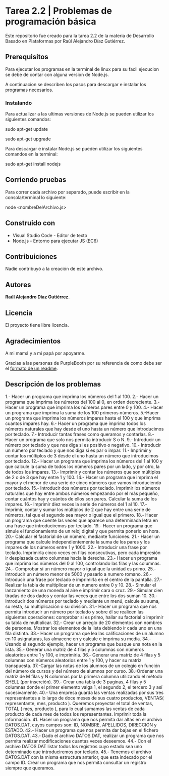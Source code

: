 # Tarea 2.2 | Problemas de programación básica
Este repositorio fue creado para la tarea 2.2 de la materia de Desarrollo Basado en Plataformas por Raúl Alejandro Díaz Gutiérrez.



## Prerequisitos
Para ejecutar los programas en la terminal de linux para su facil ejecucion se debe de contar con alguna version de Node.js.

A continuacion se describen los pasos para descargar e instalar los programas necesarios.

### Instalando
Para actualizar a las ultimas versiones de Node.js se pueden utilizar los siguientes comandos:

sudo apt-get update

sudo apt-get upgrade


Para descargar e instalar Node.js se pueden utilizar los siguientes comandos en la terminal:

sudo apt-get install nodejs


## Corriendo pruebas
Para correr cada archivo por separado, puede escribir en la consola/terminal lo siguiente:

node <nombreDelArchivo.js>



## Construido con
* Visual Studio Code - Editor de texto
* Node.js - Entorno para ejecutar JS (EC6)

## Contribuiciones
Nadie contribuyó a la creación de este archivo.

## Autores
**Raúl Alejandro Díaz Gutiérrez.**

## Licencia
El proyecto tiene libre licencia.

## Agradecimientos
A mi mamá y a mi papá por apoyarme.

Gracias a las personas de PurpleBooth por su referencia de como debe ser el [formato de un readme](https://gist.github.com/PurpleBooth/109311bb0361f32d87a2).


## Descripción de los problemas

1.- Hacer un programa que imprima los números del 1 al 100.
2.- Hacer un programa que imprima los números del 100 al 0, en orden decreciente.
3.- Hacer un programa que imprima los números pares entre 0 y 100.
4.- Hacer un programa que imprima la suma de los 100 primeros números. 
5.-Hacer un programa que imprima los números impares hasta el 100 y que imprima cuantos impares hay. 
6.- Hacer un programa que imprima todos los números naturales que hay desde el uno hasta un número que introducimos por teclado. 
7.- Introducir tantas frases como queramos y contarlas. 8.- Hacer un programa que solo nos permita introducir S o N. 
9.- Introducir un número por teclado y que nos diga si es positivo o negativo. 
10.- Introducir un número por teclado y que nos diga si es par o impar. 
11.- Imprimir y contar los múltiplos de 3 desde el uno hasta un número que introducimos por teclado. 
12.- Hacer un programa que imprima los números del 1 al 100 y que calcule la suma de todos los números pares por un lado, y por otro, la de todos los impares. 
13.- Imprimir y contar los números que son múltiplos de 2 o de 3 que hay entre 1 y 100. 
14.- Hacer un programa que imprima el mayor y el menor de una serie de cinco números que vamos introduciendo por teclado. 
15.- Introducir dos números por teclado. Imprimir los números naturales que hay entre ambos números empezando por el más pequeño, contar cuántos hay y cuántos de ellos son pares. Calcular la suma de los impares. 
16.- Imprimir diez veces la serie de números del 1 al 10. 
17.- Imprimir, contar y sumar los múltiplos de 2 que hay entre una serie de números, tal que el segundo sea mayor o igual que el primero. 
18.- Hacer un programa que cuente las veces que aparece una determinada letra en una frase que introduciremos por teclado. 
19.- Hacer un programa que simule el funcionamiento de un reloj digital y que permita ponerlo en hora. 
20.- Calcular el factorial de un número, mediante funciones. 
21.- Hacer un programa que calcule independientemente la suma de los pares y los impares de los números entre 1 y 1000. 
22.- Introducir una frase por teclado. Imprimirla cinco veces en filas consecutivas, pero cada impresión ir desplazada cuatro columnas hacia la derecha. 
23.- Hacer un programa que imprima los números del 0 al 100, controlando las filas y las columnas. 
24.- Comprobar si un número mayor o igual que la unidad es primo. 
25.- Introducir un número menor de 5000 y pasarlo a numero romano. 
26.- Introducir una frase por teclado e imprimirla en el centro de la pantalla. 
27.- Realizar la tabla de multiplicar de un numero entre 0 y 10. 
28.- Simular el lanzamiento de una moneda al aire e imprimir cara o cruz. 
29.- Simular cien tiradas de dos dados y contar las veces que entre los dos suman 10. 
30.- Introducir dos números por teclado y mediante un menú, calcule su suma, su resta, su multiplicación o su división. 
31.- Hacer un programa que nos permita introducir un número por teclado y sobre él se realicen las siguientes operaciones: comprobar si es primo, hallar su factorial o imprimir su tabla de multiplicar. 
32.- Crear un arreglo de 20 elementos con nombres de personas. Mostrar los elementos de la lista debiendo ir cada uno en una fila distinta. 
33.- Hacer un programa que lea las calificaciones de un alumno en 10 asignaturas, las almacene en y calcule e imprima su media. 
34.- Usando el segundo ejemplo, hacer un programa que busque una nota en la lista. 
35.- Generar una matriz de 4 filas y 5 columnas con números aleatorios entre 1 y 100, e imprimirla. 
36.- Generar una matriz de 4 filas y 5 columnas con números aleatorios entre 1 y 100, y hacer su matriz transpuesta. 
37.-Cargar las notas de los alumnos de un colegio en función del número de cursos y del número de alumnos por curso. 
38.-Ordenar una matriz de M filas y N columnas por la primera columna utilizando el método SHELL (por inserción). 
39.- Crear una tabla de 3 paginas, 4 filas y 5 columnas donde el primer elemento valga 1, el segundo 2, el tercero 3 y así sucesivamente. 
40.- Una empresa guarda las ventas realizadas por sus tres representantes a lo largo de doce meses de sus cuatro productos, VENTAS( representante, mes, producto ). Queremos proyectar el total de ventas, TOTAL ( mes, producto ), para lo cual sumamos las ventas de cada producto de cada mes de todos los representantes. Imprimir toda la información. 
41. Hacer un programa que nos permita dar altas en el archivo DATOS.DAT, cuyos campos son: ID, NOMBRE, APELLIDOS, DIRECCIÓN y ESTADO. 
42.- Hacer un programa que nos permita dar bajas en el fichero DATOS.DAT. 
43.- Dado el archivo DATOS.DAT, realizar un programa que nos permita realizar modificaciones cuantas veces deseemos. 
44.- Con el archivo DATOS.DAT listar todos los registros cuyo estado sea uno determinado que introduciremos por teclado. 
45.- Tenemos el archivo DATOS.DAT con la misma estructura anterior, que esta indexado por el campo ID. Crear un programa que nos permita consultar un registro siempre que queramos.